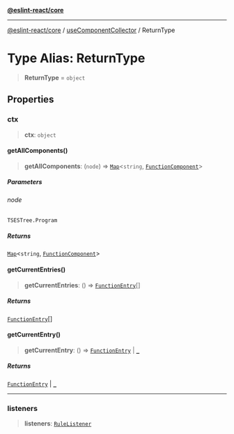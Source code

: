 [**@eslint-react/core**](../../../../README.md)

***

[@eslint-react/core](../../../../README.md) / [useComponentCollector](../README.md) / ReturnType

# Type Alias: ReturnType

> **ReturnType** = `object`

## Properties

### ctx

> **ctx**: `object`

#### getAllComponents()

> **getAllComponents**: (`node`) => [`Map`](https://developer.mozilla.org/docs/Web/JavaScript/Reference/Global_Objects/Map)\<`string`, [`FunctionComponent`](../../../../interfaces/FunctionComponent.md)\>

##### Parameters

###### node

`TSESTree.Program`

##### Returns

[`Map`](https://developer.mozilla.org/docs/Web/JavaScript/Reference/Global_Objects/Map)\<`string`, [`FunctionComponent`](../../../../interfaces/FunctionComponent.md)\>

#### getCurrentEntries()

> **getCurrentEntries**: () => [`FunctionEntry`](../../../../-internal-/type-aliases/FunctionEntry.md)[]

##### Returns

[`FunctionEntry`](../../../../-internal-/type-aliases/FunctionEntry.md)[]

#### getCurrentEntry()

> **getCurrentEntry**: () => [`FunctionEntry`](../../../../-internal-/type-aliases/FunctionEntry.md) \| [`_`](../../../../-internal-/type-aliases.md)

##### Returns

[`FunctionEntry`](../../../../-internal-/type-aliases/FunctionEntry.md) \| [`_`](../../../../-internal-/type-aliases.md)

***

### listeners

> **listeners**: [`RuleListener`](../../../../-internal-/type-aliases/RuleListener.md)
